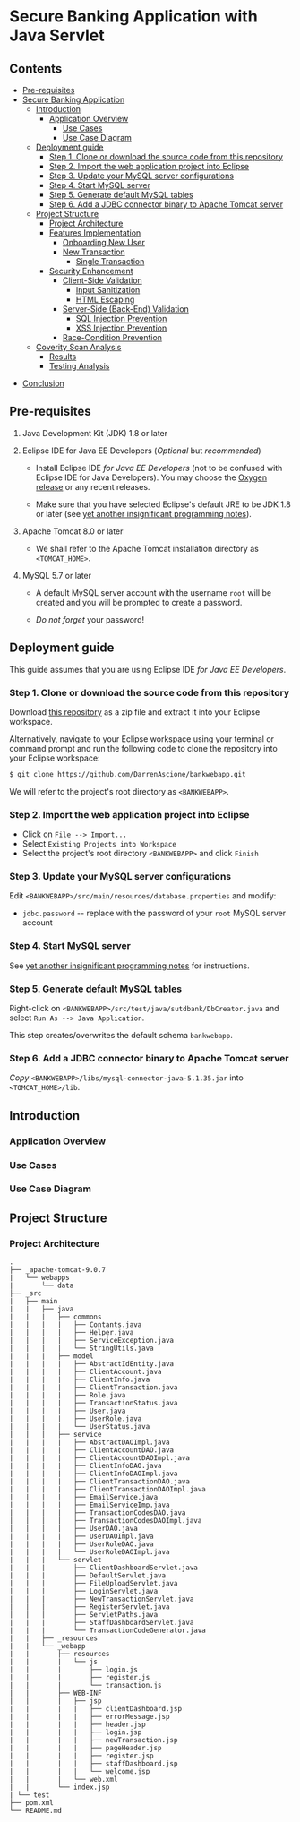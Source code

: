 ﻿# Secure Banking Application  with Java Servlet
  
## Contents  
  
- [Pre-requisites](#pre-requisites)
- [Secure Banking Application](#secure-banking-application)  
  * [Introduction](#introduction)  
	  + [Application Overview](#application-overview)
		  + [Use Cases](#use-cases)
		  + [Use Case Diagram](#use-case-diagram)
  * [Deployment guide](#deployment-guide)  
    + [Step 1. Clone or download the source code from this repository](#step-1-clone-or-download-the-source-code-from-this-repository)  
    + [Step 2. Import the web application project into Eclipse](#step-2-import-the-web-application-project-into-eclipse)  
    + [Step 3. Update your MySQL server configurations](#step-3-update-your-mysql-server-configurations)  
    + [Step 4. Start MySQL server](#step-4-start-mysql-server)  
    + [Step 5. Generate default MySQL tables](#step-5-generate-default-mysql-tables)  
    + [Step 6. Add a JDBC connector binary to Apache Tomcat server](#step-6-add-a-jdbc-connector-binary-to-apache-tomcat-server)  
   * [Project Structure](#project-structure)
	   + [Project Architecture](#project-architecture)
	   + [Features Implementation](#features)
		   + [Onboarding New User](#onboarding-new-user)
		   + [New Transaction](#new-transaction)
			   + [Single Transaction](#single-transaction)
	  + [Security Enhancement](#security-enhancement)
		  + [Client-Side Validation](#client-side-validation)
			  + [Input Sanitization](#input-sanitization)
			  + [HTML Escaping](#html-escaping)
		  + [Server-Side (Back-End) Validation](#server-side-validation)
			  + [SQL Injection Prevention](#sql-injection-prevention)
			  + [XSS Injection Prevention](#xss-injection-prevention)
		  + [Race-Condition Prevention](#race-condition-prevention)
  + [Coverity Scan Analysis](#coverity-scan-analysis)
	 + [Results](#results)
	 + [Testing Analysis](#testing-analysis)
 + [Conclusion](#conclusion)

## Pre-requisites  
  
1. Java Development Kit (JDK) 1.8 or later  
  
2. Eclipse IDE for Java EE Developers (*Optional* but *recommended*)   
	- Install Eclipse IDE *for Java EE Developers* (not to be confused with Eclipse IDE for Java Developers). You may choose the [Oxygen release](https://www.eclipse.org/downloads/packages/eclipse-ide-java-ee-developers/oxygen2) or any recent releases.  
  
	- Make sure that you have selected Eclipse's default JRE to be JDK 1.8 or later (see [yet another insignificant programming notes](https://www.ntu.edu.sg/home/ehchua/programming/howto/EclipseJava_HowTo.html#zz-2.)).  
  
3. Apache Tomcat 8.0 or later  

	  - We shall refer to the Apache Tomcat installation directory as `<TOMCAT_HOME>`.  
  
4. MySQL 5.7 or later  
	  -  A default MySQL server account with the username `root` will be created and you will be prompted to create a password.   
  
	- *Do not forget* your password!  
  
  
## Deployment guide  
  
This guide assumes that you are using Eclipse IDE *for Java EE Developers*.  
  
### Step 1. Clone or download the source code from this repository  
  
Download [this repository](https://github.com/sunjun-group/bankwebapp) as a zip file and extract it into your Eclipse workspace.  
  
Alternatively, navigate to your Eclipse workspace using your terminal or command prompt and run the following code to clone the repository into your Eclipse workspace:  
  
```bash  
$ git clone https://github.com/DarrenAscione/bankwebapp.git  
```  

We will refer to the project's root directory as `<BANKWEBAPP>`.  

### Step 2. Import the web application project into Eclipse  
  
* Click on `File --> Import...`  
* Select `Existing Projects into Workspace`  
* Select the project's root directory `<BANKWEBAPP>` and click `Finish`  
  
### Step 3. Update your MySQL server configurations  
  
Edit `<BANKWEBAPP>/src/main/resources/database.properties` and modify:  
* `jdbc.password` -- replace with the password of your `root` MySQL server account  
  
### Step 4. Start MySQL server  
  
See [yet another insignificant programming notes](https://www.ntu.edu.sg/home/ehchua/programming/sql/MySQL_HowTo.html#zz-3.2) for instructions.  
  
### Step 5. Generate default MySQL tables  
  
Right-click on `<BANKWEBAPP>/src/test/java/sutdbank/DbCreator.java` and select `Run As --> Java Application`.  
  
This step creates/overwrites the default schema `bankwebapp`.  
  
### Step 6. Add a JDBC connector binary to Apache Tomcat server  
  
*Copy* `<BANKWEBAPP>/libs/mysql-connector-java-5.1.35.jar` into `<TOMCAT_HOME>/lib`.  
  
## Introduction

### Application Overview

### Use Cases

### Use Case Diagram

## Project Structure

### Project Architecture

```
.
├── _apache-tomcat-9.0.7
|   └── webapps
|       └── data
├── _src
|   ├── main
|   |   ├── java
|   |   |   ├── commons
|   |   |   |   ├── Contants.java
|   |   |   |   ├── Helper.java
|   |   |   |   ├── ServiceException.java
|   |   |   |   └── StringUtils.java
|   |   |   ├── model
|   |   |   |   ├── AbstractIdEntity.java
|   |   |   |   ├── ClientAccount.java
|   |   |   |   ├── ClientInfo.java
|   |   |   |   ├── ClientTransaction.java
|   |   |   |   ├── Role.java
|   |   |   |   ├── TransactionStatus.java
|   |   |   |   ├── User.java
|   |   |   |   ├── UserRole.java
|   |   |   |   └── UserStatus.java
|   |   |   ├── service
|   |   |   |   ├── AbstractDAOImpl.java
|   |   |   |   ├── ClientAccountDAO.java
|   |   |   |   ├── ClientAccountDAOImpl.java
|   |   |   |   ├── ClientInfoDAO.java
|   |   |   |   ├── ClientInfoDAOImpl.java
|   |   |   |   ├── ClientTransactionDAO.java
|   |   |   |   ├── ClientTransactionDAOImpl.java
|   |   |   |   ├── EmailService.java
|   |   |   |   ├── EmailServiceImp.java
|   |   |   |   ├── TransactionCodesDAO.java
|   |   |   |   ├── TransactionCodesDAOImpl.java
|   |   |   |   ├── UserDAO.java
|   |   |   |   ├── UserDAOImpl.java
|   |   |   |   ├── UserRoleDAO.java
|   |   |   |   └── UserRoleDAOImpl.java
|   |   |   └── servlet
|   |   |       ├── ClientDashboardServlet.java
|   |   |       ├── DefaultServlet.java
|   |   |       ├── FileUploadServlet.java
|   |   |       ├── LoginServlet.java
|   |   |       ├── NewTransactionServlet.java
|   |   |       ├── RegisterServlet.java
|   |   |       ├── ServletPaths.java
|   |   |       ├── StaffDashboardServlet.java
|   |   |       └── TransactionCodeGenerator.java          
|	|   ├── _resources
|	|   └── _webapp
|	|		├── resources
|	|		|   └── js
|	|		|       ├── login.js
|	|		|       ├── register.js
|	|		|       └── transaction.js
|	|		├── WEB-INF
|	|		|   ├── jsp
|	|		|   |   ├── clientDashboard.jsp
|	|		|   |   ├── errorMessage.jsp
|	|		|   |   ├── header.jsp
|	|		|   |   ├── login.jsp
|	|		|   |   ├── newTransaction.jsp
|	|		|   |   ├── pageHeader.jsp
|	|		|   |   ├── register.jsp
|	|		|   |   ├── staffDashboard.jsp
|	|		|   |   └── welcome.jsp
|	|		|   └── web.xml
|	|		└── index.jsp
| └── test
├── pom.xml
└── README.md
```

